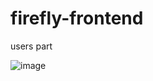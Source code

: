 # firefly-frontend

users part

![image](https://user-images.githubusercontent.com/25034044/115197002-bef6d080-a11a-11eb-8161-ec97f0ff5153.png)
